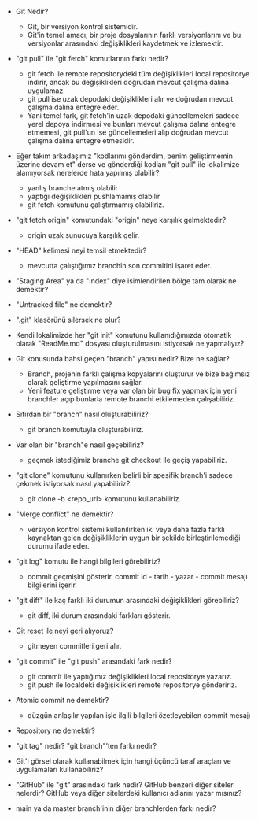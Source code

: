- Git Nedir?
    * Git, bir versiyon kontrol sistemidir. 
    * Git'in temel amacı, bir proje dosyalarının farklı versiyonlarını ve bu versiyonlar arasındaki değişiklikleri kaydetmek ve izlemektir.

- "git pull" ile "git fetch" komutlarının farkı nedir?
    * git fetch ile remote repositorydeki tüm değişiklikleri local repositorye indirir, ancak bu değişiklikleri doğrudan mevcut çalışma dalına uygulamaz.
    * git pull ise uzak depodaki değişiklikleri alır ve doğrudan mevcut çalışma dalına entegre eder.
    * Yani temel fark, git fetch'in uzak depodaki güncellemeleri sadece yerel depoya indirmesi ve bunları mevcut çalışma dalına entegre etmemesi, git pull'un ise güncellemeleri alıp doğrudan mevcut çalışma dalına entegre etmesidir.

- Eğer takım arkadaşımız "kodlarımı gönderdim, benim geliştirmemin üzerine devam et" derse ve gönderdiği kodları "git pull" ile lokalimize alamıyorsak nerelerde hata yapılmış olabilir?
    * yanlış branche atmış olabilir
    * yaptığı değişiklikleri pushlamamış olabilir
    * git fetch komutunu çalıştırmamış olabiliriz.

- "git fetch origin" komutundaki "origin" neye karşılık gelmektedir?
    * origin uzak sunucuya karşılık gelir.

- "HEAD" kelimesi neyi temsil etmektedir?
    * mevcutta çalıştığımız branchin son commitini işaret eder.
    
- "Staging Area" ya da "Index" diye isimlendirilen bölge tam olarak ne demektir?
- "Untracked file" ne demektir?
- ".git" klasörünü silersek ne olur?
- Kendi lokalimizde her "git init" komutunu kullanıdığımızda otomatik olarak "ReadMe.md" dosyası oluşturulmasını istiyorsak ne yapmalıyız?
- Git konusunda bahsi geçen "branch" yapısı nedir? Bize ne sağlar?
    * Branch, projenin farklı çalışma kopyalarını oluşturur ve bize bağımsız olarak geliştirme yapılmasını sağlar.
    * Yeni feature geliştirme veya var olan bir bug fix yapmak için yeni branchler açıp bunlarla remote branchi etkilemeden çalışabiliriz.

- Sıfırdan bir "branch" nasıl oluşturabiliriz?
    * git branch <branchadi> komutuyla oluşturabiliriz.

- Var olan bir "branch"e nasıl geçebiliriz?
    * geçmek istediğimiz branche git checkout <branchadi> ile geçiş yapabiliriz.

- "git clone" komutunu kullanırken belirli bir spesifik branch'i sadece çekmek istiyorsak nasıl yapabiliriz?
    *  git clone -b <branchadi> <repo_url> komutunu kullanabiliriz.

- "Merge conflict" ne demektir?
    * versiyon kontrol sistemi kullanılırken iki veya daha fazla farklı kaynaktan gelen değişikliklerin uygun bir şekilde birleştirilemediği durumu ifade eder. 

- "git log" komutu ile hangi bilgileri görebiliriz?
    * commit geçmişini gösterir. commit id - tarih - yazar - commit mesajı bilgilerini içerir.

- "git diff" ile kaç farklı iki durumun arasındaki değişiklikleri görebiliriz?
    * git diff, iki durum arasındaki farkları gösterir.

- Git reset ile neyi geri alıyoruz?
    * gitmeyen commitleri geri alır.

- "git commit" ile "git push" arasındaki fark nedir?
    * git commit ile yaptığımız değişiklikleri local repositorye yazarız.
    * git push ile localdeki değişiklikleri remote repositorye göndeririz.

- Atomic commit ne demektir?
    * düzgün anlaşılır yapılan işle ilgili bilgileri özetleyebilen commit mesajı 

- Repository ne demektir?
- "git tag" nedir? "git branch"’ten farkı nedir?
- Git'i görsel olarak kullanabilmek için hangi üçüncü taraf araçları ve uygulamaları kullanabiliriz?
- "GitHub" ile "git" arasındaki fark nedir? GitHub benzeri diğer siteler nelerdir? GitHub veya diğer sitelerdeki kullanıcı adlarını yazar mısınız?
- main ya da master branch'inin diğer branchlerden farkı nedir?
